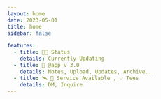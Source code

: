 ```yaml
---
layout: home
date: 2023-05-01
title: home
sidebar: false

features:
  - title: 👨‍💻 Status
    details: Currently Updating 
  - title: 🚀 @app v 3.0
    details: Notes, Upload, Updates, Archive...
  - title: 🛰️ 🏬 Service Available , 💡 Tees
    details: DM, Inquire
---
```


